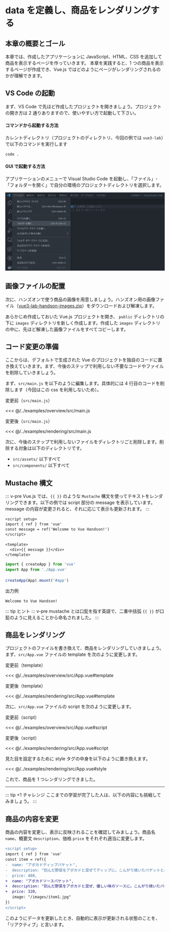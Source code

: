 # data を定義し、商品をレンダリングする

## 本章の概要とゴール
本章では、作成したアプリケーションに JavaScript、HTML、CSS を追加して商品を表示するページを作っていきます。
本章を実践すると、1 つの商品を表示するページが作成でき、Vue.js ではどのようにページがレンダリングされるのかが理解できます。

## VS Code の起動

まず、VS Code で先ほど作成したプロジェクトを開きましょう。プロジェクトの開き方は 2 通りありますので、使いやすい方で起動して下さい。

#### コマンドから起動する方法

カレントディレクトリ（プロジェクトのディレクトリ、今回の例では `vue3-lab`）で以下のコマンドを実行します

```bash
code .
```

#### GUI で起動する方法

アプリケーションのメニューで Visual Studio Code を起動し、「ファイル」-「フォルダーを開く」で自分の環境のプロジェクトディレクトリを選択します。

![vscode](./images/vscode.png)


## 画像ファイルの配置

次に、ハンズオンで使う商品の画像を用意しましょう。ハンズオン用の画像ファイル（[vue3-lab-handson-images.zip](./vue3-lab-handson-images.zip 'vue3-lab-handson.zip')）をダウンロードおよび解凍します。

あらかじめ作成しておいた Vue.js プロジェクトを開き、 `public` ディレクトリの下に `images` ディレクトリを新しく作成します。作成した `images` ディレクトリの中に、先ほど解凍した画像ファイルをすべてコピーします。

## コード変更の準備

ここからは、デフォルトで生成された Vue のプロジェクトを独自のコードに置き換えていきます。まず、今後のステップで利用しない不要なコードやファイルを削除していきましょう。

まず、`src/main.js` を以下のように編集します。具体的には 4 行目のコードを削除します（今回はこの css を利用しないため）。

変更前（`src/main.js`）

<<< @/../examples/overview/src/main.js

変更後（`src/main.js`）

<<< @/../examples/rendering/src/main.js

次に、今後のステップで利用しないファイルをディレクトリごと削除します。削除する対象は以下のディレクトリです。

- `src/assets/` 以下すべて
- `src/components/` 以下すべて

## Mustache 構文

::: v-pre
Vue.js では、`{{ }}` のような `Mustache` 構文を使ってテキストをレンダリングできます。以下の例では script 部分の message を表示しています。message の内容が変更されると、それに応じて表示も更新されます。
:::

```vue
<script setup>
import { ref } from 'vue'
const message = ref('Welcome to Vue Handson!')
</script>

<template>
  <div>{{ message }}</div>
</template>
```

```js
import { createApp } from 'vue'
import App from './App.vue'

createApp(App).mount('#app')
```

出力例

```
Welcome to Vue Handson!
```

::: tip ヒント
::: v-pre
mustache とは口髭を指す英語で、二重中括弧 `{{ }}` が口髭のように見えることから命名されました。
:::

## 商品をレンダリング

プロジェクトのファイルを書き換えて、商品をレンダリングしていきましょう。まず、`src/App.vue` ファイルの template を次のように変更します。

変更前（template）

<<< @/../examples/overview/src/App.vue#template

変更後（template）

<<< @/../examples/rendering/src/App.vue#template

次に、`src/App.vue` ファイルの script を次のように変更します。

変更前（script）

<<< @/../examples/overview/src/App.vue#script

変更後（script）

<<< @/../examples/rendering/src/App.vue#script

見た目を設定するために style タグの中身を以下のように置き換えます。

<<< @/../examples/rendering/src/App.vue#style

これで、商品を 1 つレンダリングできました。

---

::: tip +1 チャレンジ
ここまでの学習が完了した人は、以下の内容にも挑戦してみましょう。
:::

## 商品の内容を変更
商品の内容を変更し、表示に反映されることを確認してみましょう。商品名 `name`、概要文 `description`、価格 `price` をそれぞれ適当に変更します。

```diff
<script setup>
import { ref } from 'vue'
const item = ref({
-  name: "アボカドディップバケット",
-  description: "刻んだ野菜をアボカドと混ぜてディップに。こんがり焼いたバゲットとお召し上がりください。",
-  price: 480,
+  name: "アボカドソースバケット",
+  description: "刻んだ野菜をアボカドと混ぜ、優しい味のソースに。こんがり焼いたバゲットとお召し上がりください。",
+  price: 320,
   image: "/images/item1.jpg"
})
</script>
```

このようにデータを更新したとき、自動的に表示が更新される状態のことを、「リアクティブ」と言います。
